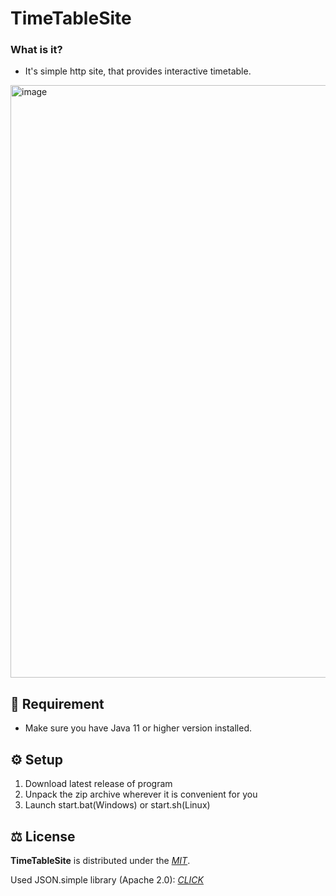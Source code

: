# TimeTableSite

### What is it?
* It's simple http site, that provides interactive timetable.
<img width="948" alt="image" src="https://github.com/Electronprod/RemoteControl_Server/assets/80621922/f90f120b-6263-427b-9cdd-1b9f58695c17">

## 📙 Requirement
* Make sure you have Java 11 or higher version installed.

## ⚙️ Setup
1. Download latest release of program
2. Unpack the zip archive wherever it is convenient for you
3. Launch start.bat(Windows) or start.sh(Linux)

## ⚖️ License
**TimeTableSite** is distributed under the *[MIT](https://opensource.org/licenses/MIT)*.

Used JSON.simple library (Apache 2.0): *[CLICK](https://github.com/fangyidong/json-simple?tab=Apache-2.0-1-ov-file)*
